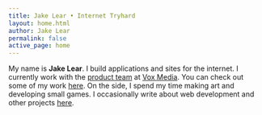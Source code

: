 ```yaml
---
title: Jake Lear • Internet Tryhard
layout: home.html
author: Jake Lear
permalink: false
active_page: home
---
```


My name is **Jake Lear**. I build applications and sites for the internet. I currently work with the [product team](http://product.voxmedia.com) at [Vox Media](http://voxmedia.com). You can check out some of my work [here](/projects). On the side, I spend my time making art and developing small games. I occasionally write about web development and other projects [here](/posts).

